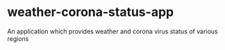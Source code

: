 # weather-corona-status-app
An application which provides weather and corona virus status of various regions
